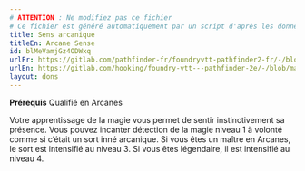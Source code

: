 ```yaml
---
# ATTENTION : Ne modifiez pas ce fichier
# Ce fichier est généré automatiquement par un script d'après les données du module Foundry VTT officiel et de sa traduction
title: Sens arcanique
titleEn: Arcane Sense
id: blMeVamjGz4ODWxq
urlFr: https://gitlab.com/pathfinder-fr/foundryvtt-pathfinder2-fr/-/blob/master/data/feats/blMeVamjGz4ODWxq.htm
urlEn: https://gitlab.com/hooking/foundry-vtt---pathfinder-2e/-/blob/master/packs/data/feats.db/arcane-sense.json
layout: dons
---
```

**Prérequis** Qualifié en Arcanes

Votre apprentissage de la magie vous permet de sentir instinctivement sa présence. Vous pouvez incanter détection de la magie niveau 1 à volonté comme si c’était un sort inné arcanique. Si vous êtes un maître en Arcanes, le sort est intensifié au niveau 3. Si vous êtes légendaire, il est intensifié au niveau 4.

